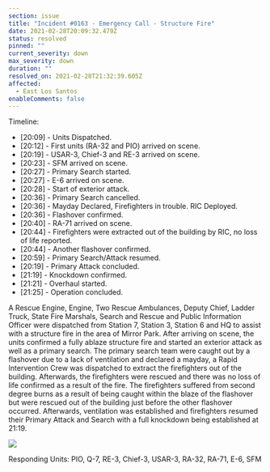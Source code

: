 ```yaml
---
section: issue
title: "Incident #0163 - Emergency Call - Structure Fire"
date: 2021-02-28T20:09:32.479Z
status: resolved
pinned: ""
current_severity: down
max_severity: down
duration: ""
resolved_on: 2021-02-28T21:32:39.605Z
affected:
  - East Los Santos
enableComments: false
---
```

Timeline:

* \[20:09] - Units Dispatched.
* \[20:12] - First units (RA-32 and PIO) arrived on scene.
* \[20:19] - USAR-3, Chief-3 and RE-3 arrived on scene.
* \[20:23] - SFM arrived on scene.
* \[20:27] - Primary Search started.
* \[20:27] - E-6 arrived on scene.
* \[20:28] - Start of exterior attack.
* \[20:36] - Primary Search cancelled.
* \[20:36] - Mayday Declared, Firefighters in trouble. RIC Deployed.
* \[20:36] - Flashover confirmed.
* \[20:40] - RA-71 arrived on scene.
* \[20:44] - Firefighters were extracted out of the building by RIC, no loss of life reported.
* \[20:44] - Another flashover confirmed.
* \[20:59] - Primary Search/Attack resumed.
* \[20:19] - Primary Attack concluded.
* \[21:19] - Knockdown confirmed.
* \[21:21] - Overhaul started.
* \[21:25] - Operation concluded.

A Rescue Engine, Engine, Two Rescue Ambulances, Deputy Chief, Ladder Truck, State Fire Marshals, Search and Rescue and Public Information Officer were dispatched from Station 7, Station 3, Station 6 and HQ to assist with a structure fire in the area of Mirror Park. After arriving on scene, the units confirmed a fully ablaze structure fire and started an exterior attack as well as a primary search. The primary search team were caught out by a flashover due to a lack of ventilation and declared a mayday, a Rapid Intervention Crew was dispatched to extract the firefighters out of the building. Afterwards, the firefighters were rescued and there was no loss of life confirmed as a result of the fire. The firefighters suffered from second degree burns as a result of being caught within the blaze of the flashover but were rescued out of the building just before the other flashover occurred. Afterwards, ventilation was established and firefighters resumed their Primary Attack and Search with a full knockdown being established at 21:19.

![](https://i.imgur.com/iqvLD2k.png)

Responding Units: PIO, Q-7, RE-3, Chief-3, USAR-3, RA-32, RA-71, E-6, SFM